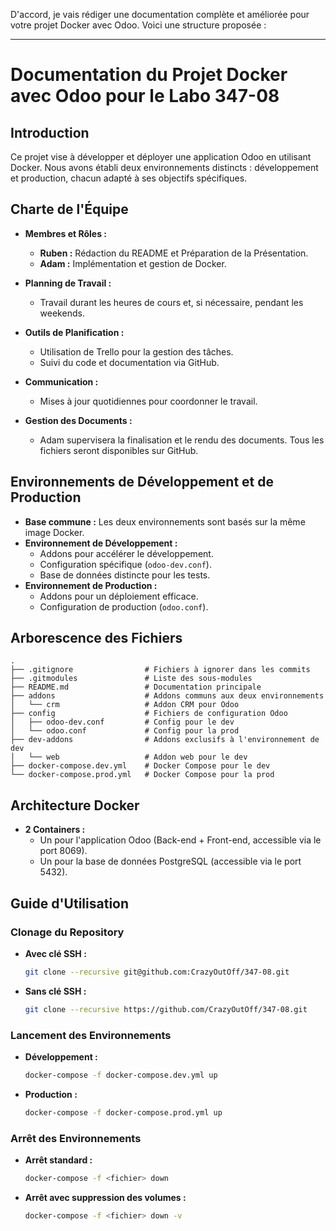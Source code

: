 D'accord, je vais rédiger une documentation complète et améliorée pour votre projet Docker avec Odoo. Voici une structure proposée :

---

# Documentation du Projet Docker avec Odoo pour le Labo 347-08

## Introduction
Ce projet vise à développer et déployer une application Odoo en utilisant Docker. Nous avons établi deux environnements distincts : développement et production, chacun adapté à ses objectifs spécifiques.

## Charte de l'Équipe
- **Membres et Rôles :**
  - **Ruben :** Rédaction du README et Préparation de la Présentation.
  - **Adam :** Implémentation et gestion de Docker.

- **Planning de Travail :**
  - Travail durant les heures de cours et, si nécessaire, pendant les weekends.

- **Outils de Planification :**
  - Utilisation de Trello pour la gestion des tâches.
  - Suivi du code et documentation via GitHub.

- **Communication :**
  - Mises à jour quotidiennes pour coordonner le travail.

- **Gestion des Documents :**
  - Adam supervisera la finalisation et le rendu des documents. Tous les fichiers seront disponibles sur GitHub.

## Environnements de Développement et de Production
- **Base commune :** Les deux environnements sont basés sur la même image Docker.
- **Environnement de Développement :**
  - Addons pour accélérer le développement.
  - Configuration spécifique (`odoo-dev.conf`).
  - Base de données distincte pour les tests.
- **Environnement de Production :**
  - Addons pour un déploiement efficace.
  - Configuration de production (`odoo.conf`).

## Arborescence des Fichiers
```
.
├── .gitignore                # Fichiers à ignorer dans les commits
├── .gitmodules               # Liste des sous-modules
├── README.md                 # Documentation principale
├── addons                    # Addons communs aux deux environnements
│   └── crm                   # Addon CRM pour Odoo
├── config                    # Fichiers de configuration Odoo
│   ├── odoo-dev.conf         # Config pour le dev
│   └── odoo.conf             # Config pour la prod
├── dev-addons                # Addons exclusifs à l'environnement de dev
│   └── web                   # Addon web pour le dev
├── docker-compose.dev.yml    # Docker Compose pour le dev
└── docker-compose.prod.yml   # Docker Compose pour la prod
```

## Architecture Docker
- **2 Containers :**
  - Un pour l'application Odoo (Back-end + Front-end, accessible via le port 8069).
  - Un pour la base de données PostgreSQL (accessible via le port 5432).

## Guide d'Utilisation

### Clonage du Repository
- **Avec clé SSH :**
  ```bash
  git clone --recursive git@github.com:CrazyOutOff/347-08.git
  ```
- **Sans clé SSH :**
  ```bash
  git clone --recursive https://github.com/CrazyOutOff/347-08.git
  ```

### Lancement des Environnements
- **Développement :**
  ```bash
  docker-compose -f docker-compose.dev.yml up
  ```
- **Production :**
  ```bash
  docker-compose -f docker-compose.prod.yml up
  ```

### Arrêt des Environnements
- **Arrêt standard :**
  ```bash
  docker-compose -f <fichier> down
  ```
- **Arrêt avec suppression des volumes :**
  ```bash
  docker-compose -f <fichier> down -v
  ```
